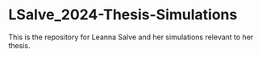 # LSalve_2024-Thesis-Simulations
This is the repository for Leanna Salve and her simulations relevant to her thesis.
